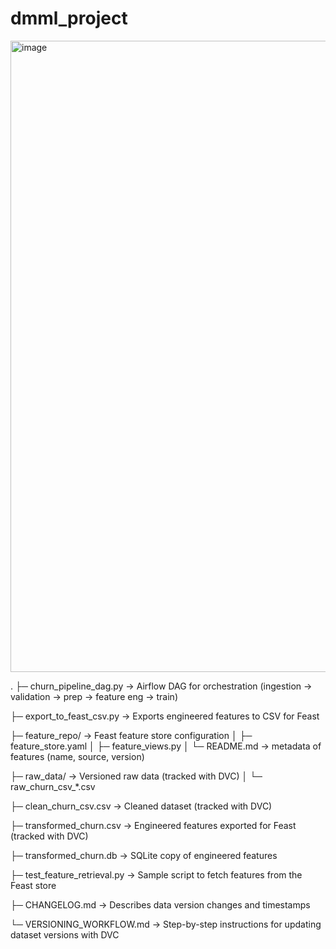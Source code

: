 # dmml_project

<img width="1589" height="1010" alt="image" src="https://github.com/user-attachments/assets/672a481b-cc17-46c0-a2ab-86a65ec705b5" />


.
├─ churn_pipeline_dag.py          → Airflow DAG for orchestration (ingestion → validation → prep → feature eng → train)

├─ export_to_feast_csv.py         → Exports engineered features to CSV for Feast

├─ feature_repo/                  → Feast feature store configuration
│   ├─ feature_store.yaml
│   ├─ feature_views.py
│   └─ README.md                  → metadata of features (name, source, version)

├─ raw_data/                      → Versioned raw data (tracked with DVC)
│   └─ raw_churn_csv_*.csv

├─ clean_churn_csv.csv            → Cleaned dataset (tracked with DVC)

├─ transformed_churn.csv          → Engineered features exported for Feast (tracked with DVC)

├─ transformed_churn.db           → SQLite copy of engineered features

├─ test_feature_retrieval.py      → Sample script to fetch features from the Feast store

├─ CHANGELOG.md                   → Describes data version changes and timestamps

└─ VERSIONING_WORKFLOW.md         → Step-by-step instructions for updating dataset versions with DVC
